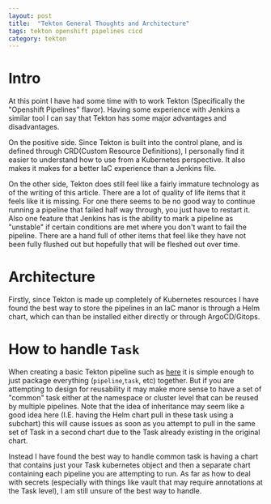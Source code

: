 ```yaml
---
layout: post
title:  "Tekton General Thoughts and Architecture"
tags: tekton openshift pipelines cicd
category: tekton
---
```


# Intro

At this point I have had some time with to work Tekton (Specifically the "Openshift Pipelines" flavor). Having some experience with Jenkins a similar tool I can say that Tekton has some major advantages and disadvantages. 

On the positive side. Since Tekton is built into the control plane, and is defined through CRD(Custom Resource Definitions), I personally find it easier to understand how to use from a Kubernetes perspective. It also makes it makes for a better IaC experience than a Jenkins file.

On the other side, Tekton does still feel like a fairly immature technology as of the writing of this article. There are a lot of quality of life items that it feels like it is missing. For one there seems to be no good way to continue running a pipeline that failed half way through, you just have to restart it. Also one feature that Jenkins has is the ability to mark a pipeline as "unstable" if certain conditions are met where you don't want to fail the pipeline. There are a hand full of other items that feel like they have not been fully flushed out but hopefully that will be fleshed out over time. 

# Architecture

Firstly, since Tekton is made up completely of Kubernetes resources I have found the best way to store the pipelines in an IaC manor is through a Helm chart, which can than be installed either directly or through ArgoCD/Gitops.

# How to handle `Task`

When creating a basic Tekton pipeline such as [here](https://github.com/Jaland/pipeline-chart) it is simple enough to just package everything (`pipeline`,`task`, etc) together. But if you are attempting to design for reusability it may make more sense to have a set of "common" task either at the namespace or cluster level that can be reused by multiple pipelines. Note that the idea of inheritance may seem like a good idea here (I.E. having the Helm chart pull in these task using a subchart) this will cause issues as soon as you attempt to pull in the same set of Task in a second chart due to the Task already existing in the original chart.


Instead I have found the best way to handle common task is having a chart that contains just your Task kubernetes object and then a separate chart containing each pipeline you are attempting to run. As far as how to deal with secrets (especially with things like vault that may require annotations at the Task level), I am still unsure of the best way to handle. 

